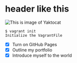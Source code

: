 # header like this

![This is image of Yaktocat](https://octodex.github.com/images/yaktocat.png)

```
$ vagrant init
Initialize the VagrantFile
```

- [x] Turn on GitHub Pages
- [x] Outline my portfolio
- [x] Introduce myself to the world
